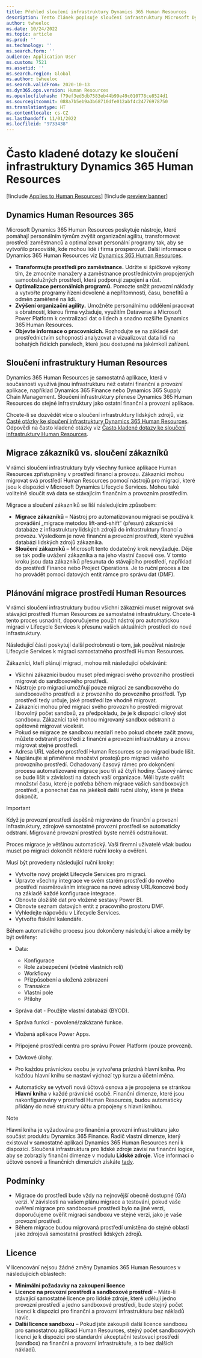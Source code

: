 ```yaml
---
title: Přehled sloučení infrastruktury Dynamics 365 Human Resources
description: Tento článek popisuje sloučení infrastruktury Microsoft Dynamics 365 Human Resources.
author: twheeloc
ms.date: 10/24/2022
ms.topic: article
ms.prod: ''
ms.technology: ''
ms.search.form: ''
audience: Application User
ms.custom: 7521
ms.assetid: ''
ms.search.region: Global
ms.author: twheeloc
ms.search.validFrom: 2020-10-13
ms.dyn365.ops.version: Human Resources
ms.openlocfilehash: f79ef3ed5db7583eb44b99e49c010778ce8524d1
ms.sourcegitcommit: 088a7b5eb9a3b68710dfe012abf4c24776978750
ms.translationtype: HT
ms.contentlocale: cs-CZ
ms.lasthandoff: 11/01/2022
ms.locfileid: "9733438"
---
```

# <a name="dynamics-365-human-resources-infrastructure-merge"></a>Často kladené dotazy ke sloučení infrastruktury Dynamics 365 Human Resources 

[!include [Applies to Human Resources](../includes/applies-to-hr.md)]
[!include [preview banner](../includes/preview-banner.md)]

## <a name="dynamics-human-resources-365"></a>Dynamics Human Resources 365

Microsoft Dynamics 365 Human Resources poskytuje nástroje, které pomáhají personálním týmům zvýšit organizační agilitu, transformovat prostředí zaměstnanců a optimalizovat personální programy tak, aby se vytvořilo pracoviště, kde mohou lidé i firma prosperovat. Další informace o Dynamics 365 Human Resources viz [Dynamics 365 Human Resources](https://dynamics.microsoft.com/human-resources/overview/).

- **Transformujte prostředí pro zaměstnance.** Udržte si špičkové výkony tím, že zmocníte manažery a zaměstnance prostřednictvím propojených samoobslužných prostředí, která podporují zapojení a růst.
- **Optimalizace personálních programů.** Pomozte snížit provozní náklady a vytvořte programy řízení dovolené a nepřítomnosti, času, benefitů a odměn zaměřené na lidi.
- **Zvýšení organizační agility.** Umožněte personálnímu oddělení pracovat s obratností, kterou firma vyžaduje, využitím Dataverse a Microsoft Power Platform k centralizaci dat o lidech a snadno rozšiřte Dynamics 365 Human Resources.
- **Objevte informace o pracovnících.** Rozhodujte se na základě dat prostřednictvím schopnosti analyzovat a vizualizovat data lidí na bohatých řídicích panelech, které jsou dostupné na jakémkoli zařízení.

## <a name="human-resources-infrastructure-merge"></a>Sloučení infrastruktury Human Resources

Dynamics 365 Human Resources je samostatná aplikace, která v současnosti využívá jinou infrastrukturu než ostatní finanční a provozní aplikace, například Dynamics 365 Finance nebo Dynamics 365 Supply Chain Management. Sloučení infrastruktury přenese Dynamics 365 Human Resources do stejné infrastruktury jako ostatní finanční a provozní aplikace.

Chcete-li se dozvědět více o sloučení infrastruktury lidských zdrojů, viz [Časté otázky ke sloučení infrastruktury Dynamics 365 Human Resources](https://cloudblogs.microsoft.com/dynamics365/it/2021/09/15/merging-of-hr-offerings-brings-capabilities-together-for-customers/). Odpovědi na často kladené otázky viz [Často kladené dotazy ke sloučení infrastruktury Human Resources](./hr-infrastructure-merge-faq.md).

## <a name="customer-migration-vs-customer-merge"></a>Migrace zákazníků vs. sloučení zákazníků

V rámci sloučení infrastruktury byly všechny funkce aplikace Human Resources zpřístupněny v prostředí financí a provozu. Zákazníci mohou migrovat svá prostředí Human Resources pomocí nástrojů pro migraci, které jsou k dispozici v Microsoft Dynamics Lifecycle Services. Mohou také volitelně sloučit svá data se stávajícím finančním a provozním prostředím. 

Migrace a sloučení zákazníků se liší následujícím způsobem:

- **Migrace zákazníků** – Nástroj pro automatizovanou migraci se používá k provádění „migrace metodou lift-and-shift“ (přesun) zákaznické databáze z infrastruktury lidských zdrojů do infrastruktury financí a provozu. Výsledkem je nové finanční a provozní prostředí, které využívá databázi lidských zdrojů zákazníka. 
- **Sloučení zákazníků** – Microsoft tento dodatečný krok nevyžaduje. Děje se tak podle uvážení zákazníka a na jeho vlastní časové ose. V tomto kroku jsou data zákazníků přesunuta do stávajícího prostředí, například do prostředí Finance nebo Project Operations. Je to ruční proces a lze ho provádět pomocí datových entit rámce pro správu dat (DMF). 

## <a name="planning-a-human-resources-environment-migration"></a>Plánování migrace prostředí Human Resources

V rámci sloučení infrastruktury budou všichni zákazníci muset migrovat svá stávající prostředí Human Resources ze samostatné infrastruktury. Chcete-li tento proces usnadnit, doporučujeme použít nástroj pro automatickou migraci v Lifecycle Services k přesunu vašich aktuálních prostředí do nové infrastruktury. 

Následující části poskytují další podrobnosti o tom, jak používat nástroje Lifecycle Services k migraci samostatného prostředí Human Resources. 

Zákazníci, kteří plánují migraci, mohou mít následující očekávání:

- Všichni zákazníci budou muset před migrací svého provozního prostředí migrovat do sandboxového prostředí. 
- Nástroje pro migraci umožňují pouze migraci ze sandboxového do sandboxového prostředí a z provozního do provozního prostředí. Typ prostředí tedy určuje, jaké prostředí lze vhodně migrovat. 
- Zákazníci mohou před migrací svého provozního prostředí migrovat libovolný počet sandbxů, za předpokladu, že je k dispozici cílový slot sandboxu. Zákazníci také mohou migrovaný sandbox odstranit a opětovně migrovat vícekrát. 
- Pokud se migrace ze sandboxu nezdaří nebo pokud chcete začít znovu, můžete odstranit prostředí z finanční a provozní infrastruktury a znovu migrovat stejné prostředí.
- Adresa URL vašeho prostředí Human Resources se po migraci bude lišit.
- Naplánujte si přiměřené množství prostojů pro migraci vašeho provozního prostředí. Odhadovaný časový rámec pro dokončení procesu automatizované migrace jsou tři až čtyři hodiny. Časový rámec se bude lišit v závislosti na datech vaší organizace. Měli byste ověřit množství času, které je potřeba během migrace vašich sandboxových prostředí, a ponechat čas na jakékoli další ruční úlohy, které je třeba dokončit.

> [!IMPORTANT] 
> Když je provozní prostředí úspěšně migrováno do finanční a provozní infrastruktury, zdrojové samostatné provozní prostředí se automaticky odstraní. Migrované provozní prostředí byste neměli odstraňovat. 

Proces migrace je většinou automatický. Vaši firemní uživatelé však budou muset po migraci dokončit některé ruční kroky a ověření.

Musí být provedeny následující ruční kroky:

- Vytvořte nový projekt Lifecycle Services pro migraci.
- Upravte všechny integrace ve svém starém prostředí do nového prostředí nasměrováním integrace na nové adresy URL/koncové body na základě každé konfigurace integrace.
- Obnovte úložiště dat pro vložené sestavy Power BI.
- Obnovte seznam datových entit z pracovního prostoru DMF.
- Vyhledejte nápovědu v Lifecycle Services.
- Vytvořte fiskální kalendáře.

Během automatického procesu jsou dokončeny následující akce a měly by být ověřeny:

- Data:

    - Konfigurace
    - Role zabezpečení (včetně vlastních rolí)
    - Workflowy
    - Přizpůsobení a uložená zobrazení
    - Transakce
    - Vlastní pole
    - Přílohy

- Správa dat - Použijte vlastní databázi (BYOD).
- Správa funkcí - povolené/zakázané funkce.
- Vložená aplikace Power Apps.
- Připojené prostředí centra pro správu Power Platform (pouze provozní).
- Dávkové úlohy.
- Pro každou právnickou osobu je vytvořena prázdná hlavní kniha. Pro každou hlavní knihu se nastaví výchozí typ kurzu a účetní měna.
- Automaticky se vytvoří nová účtová osnova a je propojena se stránkou **Hlavní kniha** v každé právnické osobě. Finanční dimenze, které jsou nakonfigurovány v prostředí Human Resources, budou automaticky přidány do nové struktury účtu a propojeny s hlavní knihou. 

> [!NOTE]
> Hlavní kniha je vyžadována pro finanční a provozní infrastrukturu jako součást produktu Dynamics 365 Finance. Řadič vlastní dimenze, který existoval v samostatné aplikaci Dynamics 365 Human Resources není k dispozici. Sloučená infrastruktura pro lidské zdroje závisí na finanční logice, aby se zobrazily finanční dimenze v modulu **Lidské zdroje**. Více informací o účtové osnově a finančních dimenzích získáte [tady](../finance/general-ledger/plan-chart-of-accounts.md). 

## <a name="considerations"></a>Podmínky

- Migrace do prostředí bude vždy na nejnovější obecně dostupné (GA) verzi. V závislosti na vašem plánu migrace a testování, pokud vaše ověření migrace pro sandboxové prostředí bylo na jiné verzi, doporučujeme ověřit migraci sandboxu ve stejné verzi, jako je vaše provozní prostředí. 
- Během migrace budou migrovaná prostředí umístěna do stejné oblasti jako zdrojová samostatná prostředí lidských zdrojů.

## <a name="licensing"></a>Licence

V licencování nejsou žádné změny Dynamics 365 Human Resources v následujících oblastech: 

- **Minimální požadavky na zakoupení licence**
- **Licence na provozní prostředí a sandboxové prostředí** – Máte-li stávající samostatné licence pro lidské zdroje, které udělují jedno provozní prostředí a jedno sandboxové prostředí, bude stejný počet licencí k dispozici pro finanční a provozní infrastrukturu bez nákladů navíc.
- **Další licence sandboxu** – Pokud jste zakoupili další licence sandboxu pro samostatnou aplikaci Human Resources, stejný počet sandboxových licencí je k dispozici pro standardní akceptační testovací prostředí (sandbox) na finanční a provozní infrastruktuře, a to bez dalších nákladů. 
